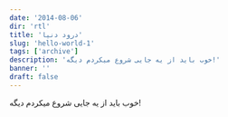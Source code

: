 ```yaml
---
date: '2014-08-06'
dir: 'rtl'
title: 'درود دنیا'
slug: 'hello-world-1'
tags: ['archive']
description: 'خوب باید از یه جایی شروع میکردم دیگه!'
banner: ''
draft: false
---
```


خوب باید از یه جایی شروع میکردم دیگه!

